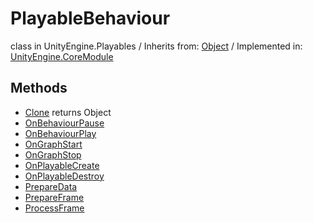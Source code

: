 # PlayableBehaviour
class in UnityEngine.Playables
 / Inherits from: <a href="https://docs.unity3d.com/6000.0/Documentation/ScriptReference/Object.html">Object</a> / Implemented in: <a href="https://docs.unity3d.com/6000.0/Documentation/ScriptReference/UnityEngine.CoreModule.html">UnityEngine.CoreModule</a>
## Methods
- <a href="https://docs.unity3d.com/6000.0/Documentation/ScriptReference/PlayableBehaviour.Clone.html">Clone</a> returns Object
- <a href="https://docs.unity3d.com/6000.0/Documentation/ScriptReference/PlayableBehaviour.OnBehaviourPause.html">OnBehaviourPause</a>
- <a href="https://docs.unity3d.com/6000.0/Documentation/ScriptReference/PlayableBehaviour.OnBehaviourPlay.html">OnBehaviourPlay</a>
- <a href="https://docs.unity3d.com/6000.0/Documentation/ScriptReference/PlayableBehaviour.OnGraphStart.html">OnGraphStart</a>
- <a href="https://docs.unity3d.com/6000.0/Documentation/ScriptReference/PlayableBehaviour.OnGraphStop.html">OnGraphStop</a>
- <a href="https://docs.unity3d.com/6000.0/Documentation/ScriptReference/PlayableBehaviour.OnPlayableCreate.html">OnPlayableCreate</a>
- <a href="https://docs.unity3d.com/6000.0/Documentation/ScriptReference/PlayableBehaviour.OnPlayableDestroy.html">OnPlayableDestroy</a>
- <a href="https://docs.unity3d.com/6000.0/Documentation/ScriptReference/PlayableBehaviour.PrepareData.html">PrepareData</a>
- <a href="https://docs.unity3d.com/6000.0/Documentation/ScriptReference/PlayableBehaviour.PrepareFrame.html">PrepareFrame</a>
- <a href="https://docs.unity3d.com/6000.0/Documentation/ScriptReference/PlayableBehaviour.ProcessFrame.html">ProcessFrame</a>
